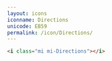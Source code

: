 ```yaml
---
layout: icons
iconname: Directions
unicode: EB59
permalink: /icon/Directions/
---
```


``` html
<i class="mi mi-Directions"></i>
```
